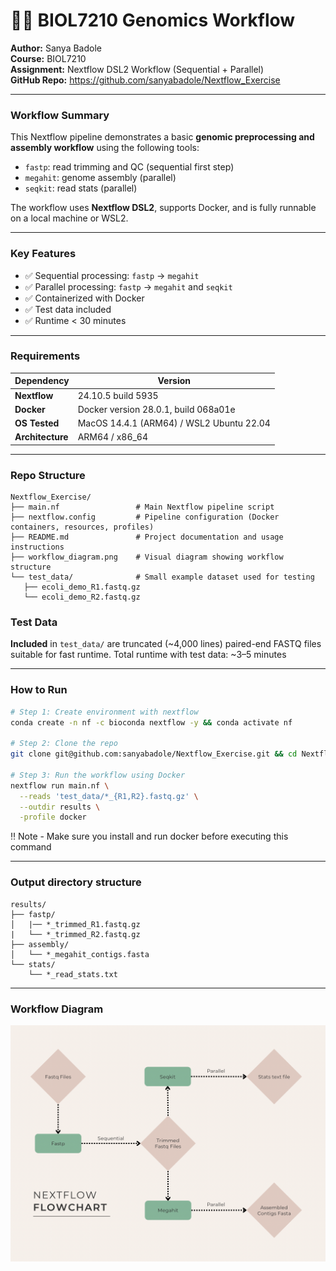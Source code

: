 # 🧬🦠 BIOL7210 Genomics Workflow

**Author:** Sanya Badole  
**Course:** BIOL7210  
**Assignment:** Nextflow DSL2 Workflow (Sequential + Parallel)  
**GitHub Repo:** https://github.com/sanyabadole/Nextflow_Exercise

---

### Workflow Summary

This Nextflow pipeline demonstrates a basic **genomic preprocessing and assembly workflow** using the following tools:

- `fastp`: read trimming and QC (sequential first step)
- `megahit`: genome assembly (parallel)
- `seqkit`: read stats (parallel)

The workflow uses **Nextflow DSL2**, supports Docker, and is fully runnable on a local machine or WSL2.

---

### Key Features

- ✅ Sequential processing: `fastp` → `megahit`
- ✅ Parallel processing: `fastp` → `megahit` and `seqkit`
- ✅ Containerized with Docker
- ✅ Test data included
- ✅ Runtime < 30 minutes

---

### Requirements

| Dependency        | Version                                  |
|-------------------|------------------------------------------|
| **Nextflow**      | 24.10.5 build 5935                       |
| **Docker**        | Docker version 28.0.1, build 068a01e     |
| **OS Tested**     | MacOS 14.4.1 (ARM64) / WSL2 Ubuntu 22.04 |
| **Architecture**  | ARM64 / x86_64                           |
 
---

### Repo Structure

```
Nextflow_Exercise/
├── main.nf                 # Main Nextflow pipeline script
├── nextflow.config         # Pipeline configuration (Docker containers, resources, profiles)
├── README.md               # Project documentation and usage instructions
├── workflow_diagram.png    # Visual diagram showing workflow structure
└── test_data/              # Small example dataset used for testing
   ├── ecoli_demo_R1.fastq.gz
   └── ecoli_demo_R2.fastq.gz

```
### Test Data

**Included** in `test_data/` are truncated (~4,000 lines) paired-end FASTQ files suitable for fast runtime.
Total runtime with test data: ~3–5 minutes

---

### How to Run

```bash
# Step 1: Create environment with nextflow
conda create -n nf -c bioconda nextflow -y && conda activate nf

# Step 2: Clone the repo
git clone git@github.com:sanyabadole/Nextflow_Exercise.git && cd Nextflow_Exercise

# Step 3: Run the workflow using Docker
nextflow run main.nf \
  --reads 'test_data/*_{R1,R2}.fastq.gz' \
  --outdir results \
  -profile docker
```
‼️ Note - Make sure you install and run docker before executing this command

---

### Output directory structure

```
results/
├── fastp/
│   |── *_trimmed_R1.fastq.gz
|   └── *_trimmed_R2.fastq.gz
├── assembly/
│   └── *_megahit_contigs.fasta
└── stats/
    └── *_read_stats.txt 
```
---

### Workflow Diagram
![Workflow Diagram](workflow_diagram.png)
